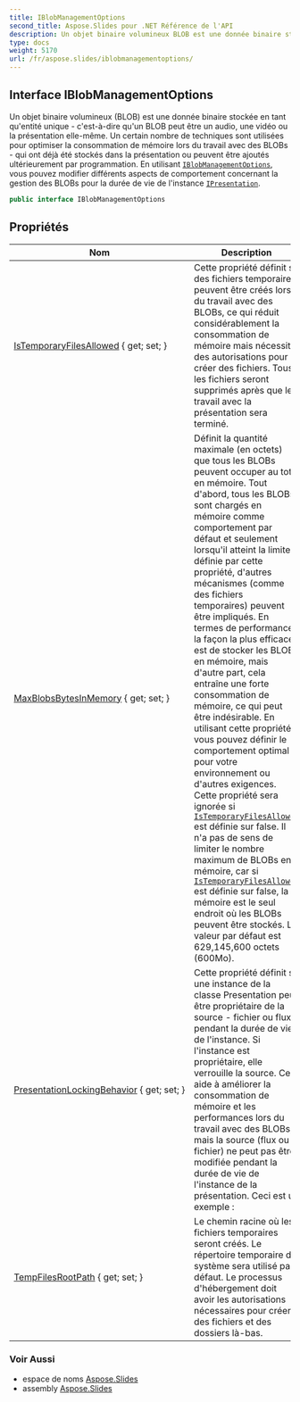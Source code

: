 ```yaml
---
title: IBlobManagementOptions
second_title: Aspose.Slides pour .NET Référence de l'API
description: Un objet binaire volumineux BLOB est une donnée binaire stockée en tant qu'entité unique - c'est-à-dire qu'un BLOB peut être un audio, une vidéo ou la présentation elle-même. Un certain nombre de techniques sont utilisées pour optimiser la consommation de mémoire lors du travail avec des BLOBs - qui ont déjà été stockés dans la présentation ou peuvent être ajoutés ultérieurement par programmation. En utilisant IBlobManagementOptions./iblobmanagementoptions, vous pouvez modifier différents aspects de comportement concernant la gestion des BLOBs pour la durée de vie de l'instance IPresentation./ipresentation.
type: docs
weight: 5170
url: /fr/aspose.slides/iblobmanagementoptions/
---
```


## Interface IBlobManagementOptions

Un objet binaire volumineux (BLOB) est une donnée binaire stockée en tant qu'entité unique - c'est-à-dire qu'un BLOB peut être un audio, une vidéo ou la présentation elle-même. Un certain nombre de techniques sont utilisées pour optimiser la consommation de mémoire lors du travail avec des BLOBs - qui ont déjà été stockés dans la présentation ou peuvent être ajoutés ultérieurement par programmation. En utilisant [`IBlobManagementOptions`](../iblobmanagementoptions), vous pouvez modifier différents aspects de comportement concernant la gestion des BLOBs pour la durée de vie de l'instance [`IPresentation`](../ipresentation).

```csharp
public interface IBlobManagementOptions
```

## Propriétés

| Nom | Description |
| --- | --- |
| [IsTemporaryFilesAllowed](../../aspose.slides/iblobmanagementoptions/istemporaryfilesallowed) { get; set; } | Cette propriété définit si des fichiers temporaires peuvent être créés lors du travail avec des BLOBs, ce qui réduit considérablement la consommation de mémoire mais nécessite des autorisations pour créer des fichiers. Tous les fichiers seront supprimés après que le travail avec la présentation sera terminé. |
| [MaxBlobsBytesInMemory](../../aspose.slides/iblobmanagementoptions/maxblobsbytesinmemory) { get; set; } | Définit la quantité maximale (en octets) que tous les BLOBs peuvent occuper au total en mémoire. Tout d'abord, tous les BLOBs sont chargés en mémoire comme comportement par défaut et seulement lorsqu'il atteint la limite définie par cette propriété, d'autres mécanismes (comme des fichiers temporaires) peuvent être impliqués. En termes de performance, la façon la plus efficace est de stocker les BLOBs en mémoire, mais d'autre part, cela entraîne une forte consommation de mémoire, ce qui peut être indésirable. En utilisant cette propriété, vous pouvez définir le comportement optimal pour votre environnement ou d'autres exigences. Cette propriété sera ignorée si [`IsTemporaryFilesAllowed`](./istemporaryfilesallowed) est définie sur false. Il n'a pas de sens de limiter le nombre maximum de BLOBs en mémoire, car si [`IsTemporaryFilesAllowed`](./istemporaryfilesallowed) est définie sur false, la mémoire est le seul endroit où les BLOBs peuvent être stockés. La valeur par défaut est 629,145,600 octets (600Mo). |
| [PresentationLockingBehavior](../../aspose.slides/iblobmanagementoptions/presentationlockingbehavior) { get; set; } | Cette propriété définit si une instance de la classe Presentation peut être propriétaire de la source - fichier ou flux pendant la durée de vie de l'instance. Si l'instance est propriétaire, elle verrouille la source. Cela aide à améliorer la consommation de mémoire et les performances lors du travail avec des BLOBs, mais la source (flux ou fichier) ne peut pas être modifiée pendant la durée de vie de l'instance de la présentation. Ceci est un exemple : |
| [TempFilesRootPath](../../aspose.slides/iblobmanagementoptions/tempfilesrootpath) { get; set; } | Le chemin racine où les fichiers temporaires seront créés. Le répertoire temporaire du système sera utilisé par défaut. Le processus d'hébergement doit avoir les autorisations nécessaires pour créer des fichiers et des dossiers là-bas. |

### Voir Aussi

* espace de noms [Aspose.Slides](../../aspose.slides)
* assembly [Aspose.Slides](../../)

<!-- NE PAS ÉDITER : généré par xmldocmd pour Aspose.Slides.dll -->
